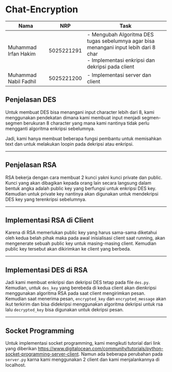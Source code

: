 # Chat-Encryption

| Nama                  | NRP        | Task                                                                                                                                        |
| --------------------- | ---------- | ------------------------------------------------------------------------------------------------------------------------------------------- |
| Muhammad Irfan Hakim  | 5025221291 | - Mengubah Algoritma DES tugas sebelumnya agar bisa menangani input lebih dari 8 char <br> - Implementasi enkripsi dan dekripsi pada client |
| Muhammad Nabil Fadhil | 5025221200 | - Implementasi server dan client                                                                                                            |

## Penjelasan DES

Untuk membuat DES bisa menangani input character lebih dari 8, kami menggunakan pendekatan dimana kami membuat input menjadi segmen-segmen berukuran 8 character yang mana kami nantinya tidak perlu mengganti algoritma enkripsi sebelumnya.

Jadi, kami hanya membuat beberapa fungsi pembantu untuk memisahkan text dan untuk melakukan loopin pada dekripsi atau enkripsi.

---

## Penjelasan RSA

RSA bekerja dengan cara membuat 2 kunci yakni kunci private dan public. Kunci yang akan dibagikan kepada orang lain secara langsung dalam bentuk angka adalah public key yang berfungsi untuk enkripsi DES key. Kemudian untuk private key nantinya akan digunakan untuk mendekripsi DES key yang terenkripsi sebelumnya.

---

## Implementasi RSA di Client

Karena di RSA memerlukan public key yang harus sama-sama diketahui oleh kedua belah pihak maka pada awal inisialisasi client saat running, akan mengenerate sebuah public key untuk masing-masing client. Kemudian public key tersebut akan dikirimkan ke client yang berbeda.

---

## Implementasi DES di RSA

Jadi kami membuat enkripsi dan dekripsi DES tetap pada file `des.py`. Kemudian, untuk `des_key` yang berebeda di kedua client akan dienkripsi menggunakan algoritma RSA pada saat client mengirimkan pesan. Kemudian saat menerima pesan, `encrypted_key` dan `encrypted_message` akan ikut terkirim dan bisa didekripsi menggunakan algoritma dekripsi untuk rsa lalu `decrypted_key` bisa digunakan untuk dekripsi pesan.

---

## Socket Programming

Untuk implementasi socket programming, kami mengikuti tutorial dari link yang diberikan https://www.digitalocean.com/community/tutorials/python-socket-programming-server-client. Namun ada beberapa perubahan pada `server.py` karna kami menggunakan 2 client dan kami menjalankannya di localhost.
